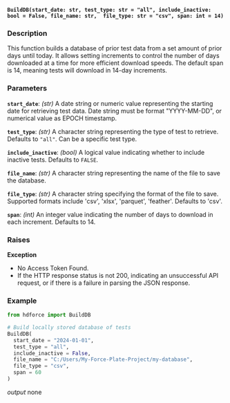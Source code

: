 __`BuildDB(start_date: str, test_type: str = "all", include_inactive: bool = False, file_name: str,  file_type: str = "csv", span: int = 14)`__

### Description
This function builds a database of prior test data from a set amount of prior days until today. It allows setting increments to control the number of days downloaded at a time for more efficient download speeds. The default span is 14, meaning tests will download in 14-day increments.

### Parameters
__`start_date`__: _(str)_ A date string or numeric value representing the starting date for retrieving test data. Date string must be format "YYYY-MM-DD", or numerical value as EPOCH timestamp.

__`test_type`__: _(str)_ A character string representing the type of test to retrieve. Defaults to `"all"`. Can be a specific test type.

__`include_inactive`__: _(bool)_ A logical value indicating whether to include inactive tests. Defaults to `FALSE`.

__`file_name`__: _(str)_ A character string representing the name of the file to save the database.

__`file_type`__: _(str)_ A character string specifying the format of the file to save. Supported formats include 'csv', 'xlsx', 'parquet', 'feather'. Defaults to 'csv'.

__`span`__: _(int)_ An integer value indicating the number of days to download in each increment. Defaults to 14.

### Raises
**Exception**

* No Access Token Found.
* If the HTTP response status is not 200, indicating an unsuccessful API request, or if there is a failure in parsing the JSON response.


### Example

``` Python
from hdforce import BuildDB

# Build locally stored database of tests
BuildDB(
  start_date = "2024-01-01",
  test_type = "all",
  include_inactive = False,
  file_name = "C:/Users/My-Force-Plate-Project/my-database",
  file_type = "csv",
  span = 60
)

```

_output_
none